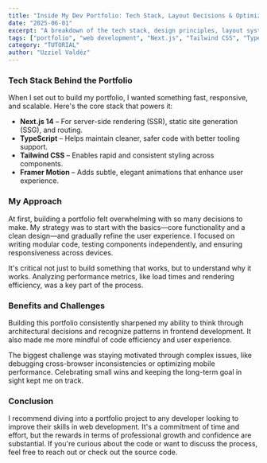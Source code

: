 ```yaml
---
title: "Inside My Dev Portfolio: Tech Stack, Layout Decisions & Optimizations"
date: "2025-06-01"
excerpt: "A breakdown of the tech stack, design principles, layout systems, and performance strategies behind the development of my personal web portfolio."
tags: ["portfolio", "web development", "Next.js", "Tailwind CSS", "TypeScript", "frontend"]
category: "TUTORIAL"
author: "Uzziel Valdéz"
---
```


### Tech Stack Behind the Portfolio

When I set out to build my portfolio, I wanted something fast, responsive, and scalable. Here's the core stack that powers it:

- **Next.js 14** – For server-side rendering (SSR), static site generation (SSG), and routing.
- **TypeScript** – Helps maintain cleaner, safer code with better tooling support.
- **Tailwind CSS** – Enables rapid and consistent styling across components.
- **Framer Motion** – Adds subtle, elegant animations that enhance user experience.

### **My Approach**

At first, building a portfolio felt overwhelming with so many decisions to make. My strategy was to start with the basics—core functionality and a clean design—and gradually refine the user experience. I focused on writing modular code, testing components independently, and ensuring responsiveness across devices.

It's critical not just to build something that works, but to understand why it works. Analyzing performance metrics, like load times and rendering efficiency, was a key part of the process.

### **Benefits and Challenges**

Building this portfolio consistently sharpened my ability to think through architectural decisions and recognize patterns in frontend development. It also made me more mindful of code efficiency and user experience.

The biggest challenge was staying motivated through complex issues, like debugging cross-browser inconsistencies or optimizing mobile performance. Celebrating small wins and keeping the long-term goal in sight kept me on track.

### **Conclusion**

I recommend diving into a portfolio project to any developer looking to improve their skills in web development. It's a commitment of time and effort, but the rewards in terms of professional growth and confidence are substantial. If you're curious about the code or want to discuss the process, feel free to reach out or check out the source code.